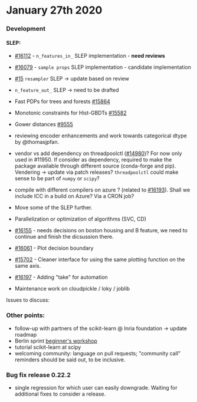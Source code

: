 # January 27th 2020


### Development

#### SLEP:



- [#16112](https://github.com/scikit-learn/scikit-learn/pull/16112) -
  `n_features_in_` SLEP implementation - **need reviews**
- [#16079](https://github.com/scikit-learn/scikit-learn/pull/16079) - `sample
  props` SLEP implementation - candidate implementation
- [#15](https://github.com/scikit-learn/enhancement_proposals/pull/15)
  `resampler` SLEP -> update based on review
- `n_feature_out_` SLEP -> need to be drafted




- Fast PDPs for trees and forests
  [#15864](https://github.com/scikit-learn/scikit-learn/pull/15864)
- Monotonic constraints for Hist-GBDTs
  [#15582](https://github.com/scikit-learn/scikit-learn/pull/15582)

- Gower distances
  [#9555](https://github.com/scikit-learn/scikit-learn/pull/9555)
- reviewing encoder enhancements and work towards categorical dtype by
  @thomasjpfan.

- vendor vs add dependency on threadpoolctl
  ([#14980](https://github.com/scikit-learn/scikit-learn/pull/14980))? For now
  only used in #11950. If consider as dependency, required to make the package
  available through different source (conda-forge and pip). Vendering -> update
  via patch releases? `threadpoolctl` could make sense to be part of `numpy` or
  `scipy`?

- compile with different compilers on azure ? (related to
  [#16193](https://github.com/scikit-learn/scikit-learn/pull/16193)). Shall we
  include ICC in a build on Azure? Via a CRON job?

- Move some of the SLEP further.
- Parallelization or optimization of algorithms (SVC, CD)

- [#16155](https://github.com/scikit-learn/scikit-learn/issues/16155) - needs
  decisions on boston housing and B feature, we need to continue and finish the
  dicsussion there.
- [#16061](https://github.com/scikit-learn/scikit-learn/pull/16061) - Plot
  decision boundary
- [#15702](https://github.com/scikit-learn/scikit-learn/pull/15702) - Cleaner
  interface for using the same plotting function on the same axis.
- [#16197](https://github.com/scikit-learn/scikit-learn/pull/16197) - Adding
  "take" for automation

- Maintenance work on cloudpickle / loky / joblib

Issues to discuss:

### Other points:

* follow-up with partners of the scikit-learn @ Inria foundation -> update
  roadmap
* Berlin sprint [beginner's
  workshop](https://github.com/scikit-learn-fondation/ParisSprintJanuary2020/blob/master/workshop.md)
* tutorial scikit-learn at scipy
* welcoming community: language on pull requests; "community call" reminders
  should be said out, to be inclusive.

### Bug fix release 0.22.2

* single regression for which user can easily downgrade. Waiting for additional
  fixes to consider a release.
